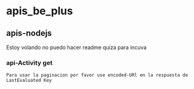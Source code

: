 # apis_be_plus



## apis-nodejs

Estoy volando no puedo hacer readme quiza para incuva

### api-Activity get
    Para usar la paginacion por favor use encoded-URl en la respuesta de LastEvaluated Key